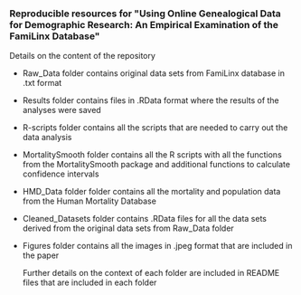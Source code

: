### Reproducible resources for "Using Online Genealogical Data for Demographic Research: An Empirical Examination of the FamiLinx Database"

Details on the content of the repository

- Raw_Data folder contains original data sets from FamiLinx database in .txt format

- Results folder contains files in .RData format where the results of the analyses were saved

- R-scripts folder contains all the scripts that are needed to carry out the data analysis

- MortalitySmooth folder contains all the R scripts with all the functions from the MortalitySmooth package and additional functions to calculate confidence intervals

- HMD_Data folder folder contains all the mortality and population data from the Human Mortality Database

- Cleaned_Datasets folder contains .RData files for all the data sets derived from the original data sets from Raw_Data folder

- Figures folder contains all the images in .jpeg format that are included in the paper


  Further details on the context of each folder are included in README files that are included in each folder
